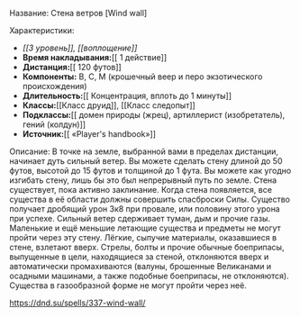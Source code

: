 Название: Стена ветров \[Wind wall] 

Характеристики:
- *[[3 уровень]], [[воплощение]]*
- **Время накладывания:**[[ 1 действие]]
- **Дистанция:**[[ 120 футов]]
- **Компоненты:** В, С, М (крошечный веер и перо экзотического происхождения)
- **Длительность:**[[ Концентрация, вплоть до 1 минуты]]
- **Классы:**[[Класс  друид]], [[Класс следопыт]]
- **Подклассы:**[[ домен природы (жрец), артиллерист (изобретатель), гений (колдун)]]
- **Источник:**[[ «Player's handbook»]]

Описание:
В точке на земле, выбранной вами в пределах дистанции, начинает дуть сильный ветер. Вы можете сделать стену длиной до 50 футов, высотой до 15 футов и толщиной до 1 фута. Вы можете как угодно изгибать стену, лишь бы это был непрерывный путь по земле. Стена существует, пока активно заклинание.
Когда стена появляется, все существа в её области должны совершить спасброски Силы. Существо получает дробящий урон 3к8 при провале, или половину этого урона при успехе.
Сильный ветер сдерживает туман, дым и прочие газы. Маленькие и ещё меньшие летающие существа и предметы не могут пройти через эту стену. Лёгкие, сыпучие материалы, оказавшиеся в стене, взлетают вверх. Стрелы, болты и прочие обычные боеприпасы, выпущенные в цели, находящиеся за стеной, отклоняются вверх и автоматически промахиваются (валуны, брошенные Великанами и осадными машинами, а также подобные боеприпасы, не отклоняются). Существа в газообразной форме не могут пройти через неё.

https://dnd.su/spells/337-wind-wall/